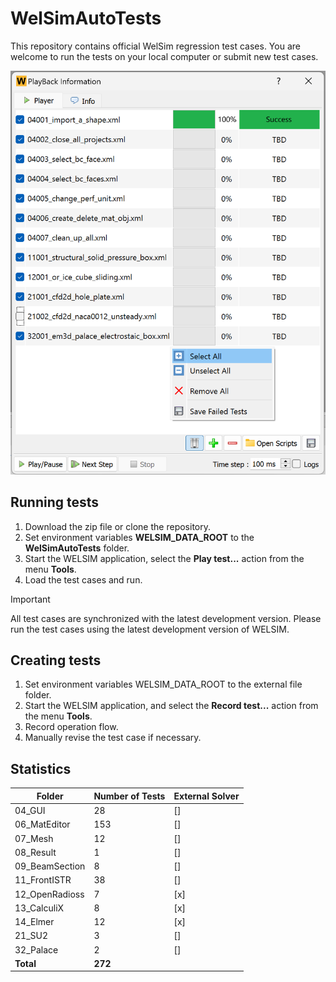 # WelSimAutoTests
This repository contains official WelSim regression test cases. You are welcome to run the tests on your local computer or submit new test cases.

![WELSIM regression GUI](https://github.com/WelSimLLC/WelSimAutoTests/blob/main/98_Gallery/welsim_regression_system_playback_ui_clean.png)

## Running tests
1. Download the zip file or clone the repository.
2. Set environment variables **WELSIM_DATA_ROOT** to the **WelSimAutoTests** folder.
3. Start the WELSIM application, select the **Play test...** action from the menu **Tools**.
4. Load the test cases and run.

> [!IMPORTANT]
> All test cases are synchronized with the latest development version. Please run the test cases using the latest development version of WELSIM. 

## Creating tests
1. Set environment variables WELSIM_DATA_ROOT to the external file folder.
2. Start the WELSIM application, and select the **Record test...** action from the menu **Tools**.
3. Record operation flow.
4. Manually revise the test case if necessary. 



## Statistics
| **Folder** | **Number of Tests** | **External Solver** |
|------------|---------------------|-----------|
| 04_GUI | 28 | [] |
| 06_MatEditor | 153 | [] |
| 07_Mesh | 12 | [] |
| 08_Result | 1 | [] |
| 09_BeamSection | 8 | [] |
| 11_FrontISTR | 38 | [] |
| 12_OpenRadioss | 7 | [x] |
| 13_CalculiX | 8 | [x] |
| 14_Elmer | 12 | [x] |
| 21_SU2 | 3 | [] |
| 32_Palace | 2 | [] |
| **Total** | **272** |

